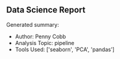 ## Data Science Report

Generated summary:

- Author: Penny Cobb
- Analysis Topic: pipeline
- Tools Used: ['seaborn', 'PCA', 'pandas']
